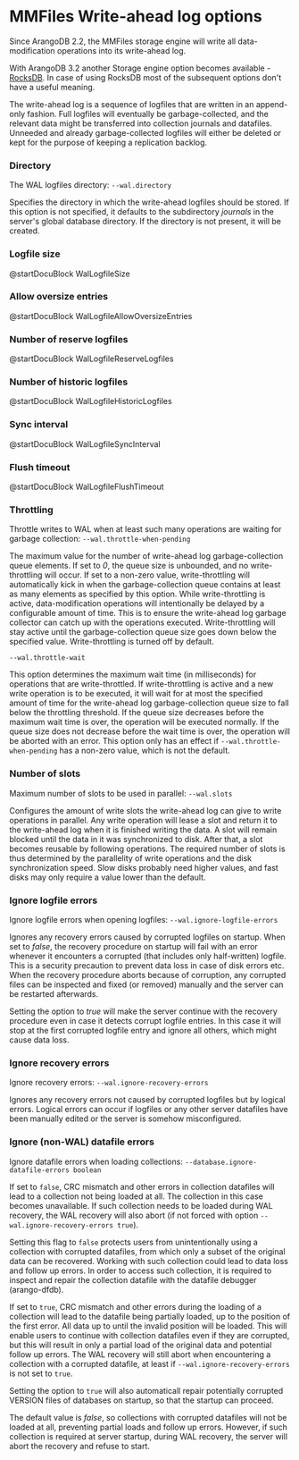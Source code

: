 MMFiles Write-ahead log options
===============================

Since ArangoDB 2.2, the MMFiles storage engine will write all data-modification
operations into its write-ahead log.

With ArangoDB 3.2 another Storage engine option becomes available - [RocksDB](RocksDB.md).
In case of using RocksDB most of the subsequent options don't have a useful meaning.

The write-ahead log is a sequence of logfiles that are written in an append-only
fashion. Full logfiles will eventually be garbage-collected, and the relevant data
might be transferred into collection journals and datafiles. Unneeded and already
garbage-collected logfiles will either be deleted or kept for the purpose of keeping
a replication backlog.

### Directory

<!-- arangod/Wal/LogfileManager.h -->

The WAL logfiles directory: `--wal.directory`

Specifies the directory in which the write-ahead logfiles should be
stored. If this option is not specified, it defaults to the subdirectory
*journals* in the server's global database directory. If the directory is
not present, it will be created.

### Logfile size

<!-- arangod/Wal/LogfileManager.h -->
@startDocuBlock WalLogfileSize

### Allow oversize entries

<!-- arangod/Wal/LogfileManager.h -->
@startDocuBlock WalLogfileAllowOversizeEntries

### Number of reserve logfiles

<!-- arangod/Wal/LogfileManager.h -->
@startDocuBlock WalLogfileReserveLogfiles

### Number of historic logfiles

<!-- arangod/Wal/LogfileManager.h -->
@startDocuBlock WalLogfileHistoricLogfiles

### Sync interval

<!-- arangod/Wal/LogfileManager.h -->
@startDocuBlock WalLogfileSyncInterval

### Flush timeout

<!-- arangod/Wal/LogfileManager.h -->
@startDocuBlock WalLogfileFlushTimeout

### Throttling

<!-- arangod/Wal/LogfileManager.h -->

Throttle writes to WAL when at least such many operations are
waiting for garbage collection:
`--wal.throttle-when-pending`

The maximum value for the number of write-ahead log garbage-collection
queue elements. If set to *0*, the queue size is unbounded, and no
write-throttling will occur. If set to a non-zero value, write-throttling
will automatically kick in when the garbage-collection queue contains at
least as many elements as specified by this option.
While write-throttling is active, data-modification operations will
intentionally be delayed by a configurable amount of time. This is to
ensure the write-ahead log garbage collector can catch up with the
operations executed.
Write-throttling will stay active until the garbage-collection queue size
goes down below the specified value.
Write-throttling is turned off by default.

`--wal.throttle-wait`

This option determines the maximum wait time (in milliseconds) for
operations that are write-throttled. If write-throttling is active and a
new write operation is to be executed, it will wait for at most the
specified amount of time for the write-ahead log garbage-collection queue
size to fall below the throttling threshold. If the queue size decreases
before the maximum wait time is over, the operation will be executed
normally. If the queue size does not decrease before the wait time is
over, the operation will be aborted with an error.
This option only has an effect if `--wal.throttle-when-pending` has a
non-zero value, which is not the default.

### Number of slots

<!-- arangod/Wal/LogfileManager.h -->

Maximum number of slots to be used in parallel:
`--wal.slots`

Configures the amount of write slots the write-ahead log can give to write
operations in parallel. Any write operation will lease a slot and return
it to the write-ahead log when it is finished writing the data. A slot will
remain blocked until the data in it was synchronized to disk. After that,
a slot becomes reusable by following operations. The required number of
slots is thus determined by the parallelity of write operations and the
disk synchronization speed. Slow disks probably need higher values, and
fast disks may only require a value lower than the default.

### Ignore logfile errors

<!-- arangod/Wal/LogfileManager.h -->

Ignore logfile errors when opening logfiles:
`--wal.ignore-logfile-errors`

Ignores any recovery errors caused by corrupted logfiles on startup. When
set to *false*, the recovery procedure on startup will fail with an error
whenever it encounters a corrupted (that includes only half-written)
logfile. This is a security precaution to prevent data loss in case of disk
errors etc. When the recovery procedure aborts because of corruption, any
corrupted files can be inspected and fixed (or removed) manually and the
server can be restarted afterwards.

Setting the option to *true* will make the server continue with the recovery
procedure even in case it detects corrupt logfile entries. In this case it
will stop at the first corrupted logfile entry and ignore all others, which
might cause data loss.

### Ignore recovery errors

<!-- arangod/Wal/LogfileManager.h -->

Ignore recovery errors:
`--wal.ignore-recovery-errors`

Ignores any recovery errors not caused by corrupted logfiles but by logical
errors. Logical errors can occur if logfiles or any other server datafiles
have been manually edited or the server is somehow misconfigured.

### Ignore (non-WAL) datafile errors

<!-- arangod/RestServer/ArangoServer.h -->

Ignore datafile errors when loading collections:
`--database.ignore-datafile-errors boolean`

If set to `false`, CRC mismatch and other errors in collection datafiles
will lead to a collection not being loaded at all. The collection in this
case becomes unavailable. If such collection needs to be loaded during WAL
recovery, the WAL recovery will also abort (if not forced with option
`--wal.ignore-recovery-errors true`).

Setting this flag to `false` protects users from unintentionally using a
collection with corrupted datafiles, from which only a subset of the
original data can be recovered. Working with such collection could lead
to data loss and follow up errors.
In order to access such collection, it is required to inspect and repair
the collection datafile with the datafile debugger (arango-dfdb).

If set to `true`, CRC mismatch and other errors during the loading of a
collection will lead to the datafile being partially loaded, up to the
position of the first error. All data up to until the invalid position
will be loaded. This will enable users to continue with collection
datafiles
even if they are corrupted, but this will result in only a partial load
of the original data and potential follow up errors. The WAL recovery
will still abort when encountering a collection with a corrupted datafile,
at least if `--wal.ignore-recovery-errors` is not set to `true`.

Setting the option to `true` will also automaticall repair potentially 
corrupted VERSION files of databases on startup, so that the startup can
proceed.

The default value is *false*, so collections with corrupted datafiles will
not be loaded at all, preventing partial loads and follow up errors. However,
if such collection is required at server startup, during WAL recovery, the
server will abort the recovery and refuse to start.
